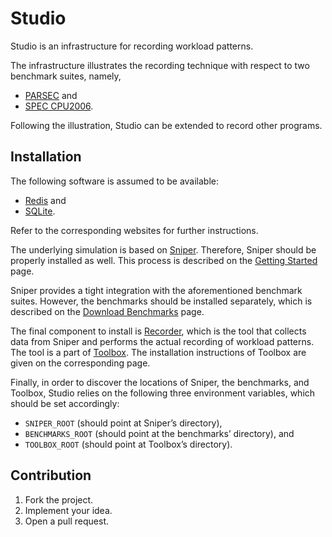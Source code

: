 # Studio

Studio is an infrastructure for recording workload patterns.

The infrastructure illustrates the recording technique with respect to two
benchmark suites, namely,

* [PARSEC](http://parsec.cs.princeton.edu) and
* [SPEC CPU2006](https://www.spec.org/cpu2006).

Following the illustration, Studio can be extended to record other programs.

## Installation

The following software is assumed to be available:

* [Redis](http://redis.io) and
* [SQLite](https://sqlite.org).

Refer to the corresponding websites for further instructions.

The underlying simulation is based on [Sniper](http://snipersim.org). Therefore,
Sniper should be properly installed as well. This process is described on the
[Getting Started](http://snipersim.org/w/Getting_Started) page.

Sniper provides a tight integration with the aforementioned benchmark suites.
However, the benchmarks should be installed separately, which is described on
the [Download Benchmarks](http://snipersim.org/w/Download_Benchmarks) page.

The final component to install is
[Recorder](https://github.com/learning-on-chip/recorder), which is the tool that
collects data from Sniper and performs the actual recording of workload
patterns. The tool is a part of
[Toolbox](https://github.com/learning-on-chip/toolbox). The installation
instructions of Toolbox are given on the corresponding page.

Finally, in order to discover the locations of Sniper, the benchmarks, and
Toolbox, Studio relies on the following three environment variables, which
should be set accordingly:

* `SNIPER_ROOT` (should point at Sniper’s directory),
* `BENCHMARKS_ROOT` (should point at the benchmarks’ directory), and
* `TOOLBOX_ROOT` (should point at Toolbox’s directory).

## Contribution

1. Fork the project.
2. Implement your idea.
3. Open a pull request.
